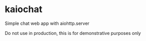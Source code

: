 # kaiochat

Simple chat web app with aiohttp.server

Do not use in production, this is for demonstrative purposes only
